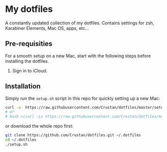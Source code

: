 # My dotfiles

A constantly updated collection of my dotfiles.
Contains settings for zsh, Karabiner Elements, Mac OS, apps, etc...

## Pre-requisities

For a smooth setup on a new Mac, start with the following steps before installing the dotfiles.

1. Sign in to iCloud.

## Installation

Simply run the `setup.sh` script in this repo for quickly setting up a new Mac:

```bash
curl -o- https://raw.githubusercontent.com/Crustan/dotfiles/master/setup.sh | sudo bash
# or
# bash <(curl -Ls https://raw.githubusercontent.com/Crustan/dotfiles/master/setup.sh)
```

or download the whole repo first:

```bash
git clone https://github.com/Crustan/dotfiles.git ~/.dotfiles
cd ~/.dotfiles
./setup.sh
```
